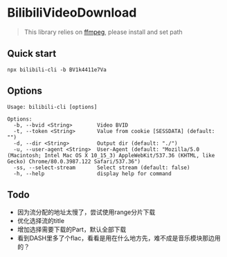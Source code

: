 # BilibiliVideoDownload

> This library relies on [ffmpeg](https://www.ffmpeg.org/download.html), please install and set path

## Quick start
```shell
npx bilibili-cli -b BV1k4411e7Va
```

## Options
```text
Usage: bilibili-cli [options]

Options:
  -b, --bvid <String>        Video BVID
  -t, --token <String>       Value from cookie [SESSDATA] (default: "")
  -d, --dir <String>         Output dir (default: "./")
  -u, --user-agent <String>  User-Agent (default: "Mozilla/5.0 (Macintosh; Intel Mac OS X 10_15_3) AppleWebKit/537.36 (KHTML, like Gecko) Chrome/80.0.3987.122 Safari/537.36")
  -ss, --select-stream       Select stream (default: false)
  -h, --help                 display help for command
```

## Todo
- 因为流分配的地址太慢了，尝试使用range分片下载
- 优化选择流的title
- 增加选择需要下载的Part，默认全部下载
- 看到DASH里多了个flac，看看是用在什么地方先，难不成是音乐模块那边用的？
